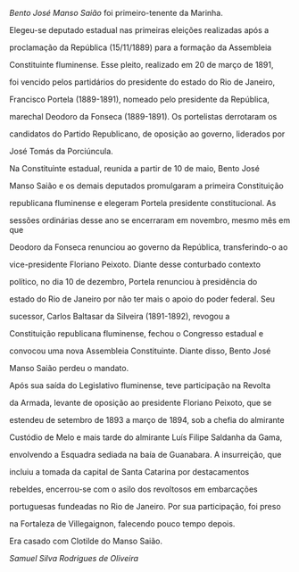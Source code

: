 

*Bento José Manso Saião* foi primeiro-tenente da Marinha.



Elegeu-se deputado estadual nas primeiras eleições realizadas após a

proclamação da República (15/11/1889) para a formação da Assembleia

Constituinte fluminense. Esse pleito, realizado em 20 de março de 1891,

foi vencido pelos partidários do presidente do estado do Rio de Janeiro,

Francisco Portela (1889-1891), nomeado pelo presidente da República,

marechal Deodoro da Fonseca (1889-1891). Os portelistas derrotaram os

candidatos do Partido Republicano, de oposição ao governo, liderados por

José Tomás da Porciúncula.



Na Constituinte estadual, reunida a partir de 10 de maio, Bento José

Manso Saião e os demais deputados promulgaram a primeira Constituição

republicana fluminense e elegeram Portela presidente constitucional. As

sessões ordinárias desse ano se encerraram em novembro, mesmo mês em que

Deodoro da Fonseca renunciou ao governo da República, transferindo-o ao

vice-presidente Floriano Peixoto. Diante desse conturbado contexto

político, no dia 10 de dezembro, Portela renunciou à presidência do

estado do Rio de Janeiro por não ter mais o apoio do poder federal. Seu

sucessor, Carlos Baltasar da Silveira (1891-1892), revogou a

Constituição republicana fluminense, fechou o Congresso estadual e

convocou uma nova Assembleia Constituinte. Diante disso, Bento José

Manso Saião perdeu o mandato.



Após sua saída do Legislativo fluminense, teve participação na Revolta

da Armada, levante de oposição ao presidente Floriano Peixoto, que se

estendeu de setembro de 1893 a março de 1894, sob a chefia do almirante

Custódio de Melo e mais tarde do almirante Luís Filipe Saldanha da Gama,

envolvendo a Esquadra sediada na baía de Guanabara. A insurreição, que

incluiu a tomada da capital de Santa Catarina por destacamentos

rebeldes, encerrou-se com o asilo dos revoltosos em embarcações

portuguesas fundeadas no Rio de Janeiro. Por sua participação, foi preso

na Fortaleza de Villegaignon, falecendo pouco tempo depois.



Era casado com Clotilde do Manso Saião.



*Samuel Silva Rodrigues de Oliveira*



